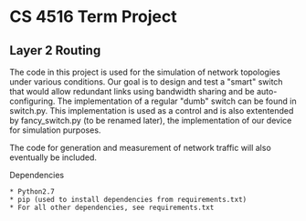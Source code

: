 CS 4516 Term Project
====================

Layer 2 Routing
---------------

The code in this project is used for the simulation of network topologies under various conditions. Our goal is to
design and test a "smart" switch that would allow redundant links using bandwidth sharing and be auto-configuring.
The implementation of a regular "dumb" switch can be found in switch.py. This implementation is used as a control
and is also extentended by fancy_switch.py (to be renamed later), the implementation of our device for simulation
purposes.

The code for generation and measurement of network traffic will also eventually be included.

Dependencies
	
	* Python2.7
    * pip (used to install dependencies from requirements.txt)
    * For all other dependencies, see requirements.txt
